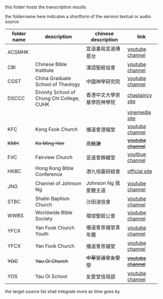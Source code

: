 this folder hosts the transcription results

the foldername here indicates a shortform of the sermon textual or audio source

| folder name | description                                 | chinese description        | link                                                                                         |
| ----------- | ------------------------------------------- | -------------------------- | -------------------------------------------------------------------------------------------- |
| ACSMHK      |                                             | 宣道書局宣道傳意台         | [youtube channel](https://www.youtube.com/@acsmhk)                                           |
| CBI         | Chinese Bible Institute                     | 漢語聖經協會               | [youtube channel](https://www.youtube.com/CBIsupport)                                        |
| CGST        | China Graduate School of Theology           | 中國神學研究院             | [youtube channel](https://www.youtube.com/cgstedu)                                           |
| DSCCC       | Divinity School of Chung Chi College, CUHK  | 香港中文大學崇基學院神學院 | [chaplaincy site](https://www.ccc.cuhk.edu.hk/tc/content.php?wid=739)                        |
|             |                                             |                            | [vinemedia site](https://www.vinemedia.org/category/course/bible-teaching/sunday-service-1/) |
| KFC         | Kong Fook Church                            | 播道會港福堂               | [youtube channel](https://www.youtube.com/@EFCCKongFokChurch)                                |
| ~~KMH~~     | ~~Ko Ming Him~~                             | ~~高銘謙~~                 | [~~youtube channel~~](https://www.youtube.com/@lawrenceko5206)                               |
| FVC         | Fairview Church                             | 宣道會錦繡堂               | [youtbue channel](https://www.youtube.com/@fairviewchurch)                                   |
| HKBC        | Hong Kong Bible Conference                  | 港九培靈研經會             | [official site](https://www.hkbibleconference.org)                                           |
| JNG         | Channel of Johnson Ng                       | Johnson Ng 我愛聽主道      | [youtube channel](https://www.youtube.com/JohnsonNg)                                         |
| STBC        | Shatin Baptism Church                       | 沙田浸信會                 | [youtube channel](https://www.youtube.com/@stbc1977)                                         |
| WWBS        | Worldwide Bible Society                     | 環球聖經公會               | [youtube channel](https://youtube.com/@WorldwideBibleSociety)                                |
| YFCX        | Yan Fook Church Youth                       | 播道會恩福堂青年團         | [youtube channel](https://www.youtube.com/c/YanfookYouth)                                    |
| YFCX        | Yan Fook Church                             | 播道會恩福堂               | [youtube channel](https://www.youtube.com/yanfookchurch)                                     |
| ~~YOC~~     | ~~Yau Oi Church~~                           | ~~中華宣道會友愛堂~~       | [~~youtube channel~~](https://www.youtube.com/@yauoichurch1981)                              |
| YOS         | Yau Oi School                               | 友愛堂信培部               | [youtube channel](https://www.youtube.com/@yauoischool/streams)                              |

the target source list shall integrate more as time goes by


